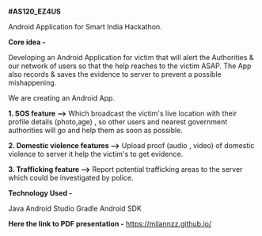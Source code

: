 **#AS120_EZ4US**

 Android Application for Smart India Hackathon.

**Core idea -**

Developing an Android Application for victim that will alert the Authorities & our network of 
users so that the help reaches to the victim ASAP. The App also records & saves the evidence 
to server to prevent a possible mishappening.

We are creating an Android App.

**1. SOS feature -->** Which broadcast the victim's live location with their profile details (photo,age) , so other users and nearest government authorities will go and help them as soon as possible.

**2. Domestic violence features -->** Upload proof (audio , video)  of domestic violence to server it help the victim's to get evidence.

**3. Trafficking feature -->** Report potential trafficking areas to the server which could be investigated by police. 

**Technology Used -**

Java
Android Studio
Gradle
Android SDK

**Here the link to PDF presentation -**
https://milannzz.github.io/

